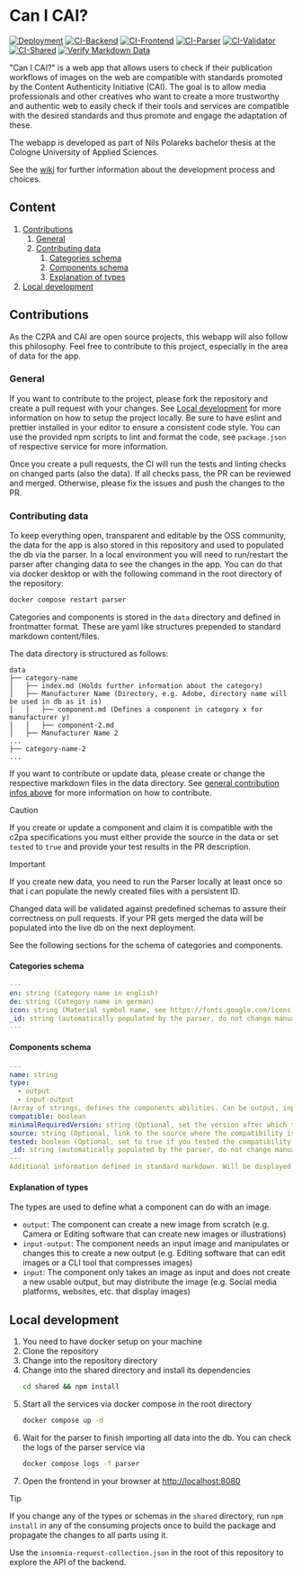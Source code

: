 # Can I CAI?

[![Deployment](https://github.com/n-pola/can-i-cai/actions/workflows/deployment.yaml/badge.svg)](https://github.com/n-pola/can-i-cai/actions/workflows/deployment.yaml)
[![CI-Backend](https://github.com/n-pola/can-i-cai/actions/workflows/backendIntegration.yaml/badge.svg)](https://github.com/n-pola/can-i-cai/actions/workflows/backendIntegration.yaml)
[![CI-Frontend](https://github.com/n-pola/can-i-cai/actions/workflows/frontendIntegration.yaml/badge.svg)](https://github.com/n-pola/can-i-cai/actions/workflows/frontendIntegration.yaml)
[![CI-Parser](https://github.com/n-pola/can-i-cai/actions/workflows/parserIntegration.yaml/badge.svg)](https://github.com/n-pola/can-i-cai/actions/workflows/parserIntegration.yaml)
[![CI-Validator](https://github.com/n-pola/can-i-cai/actions/workflows/validatorIntegration.yaml/badge.svg)](https://github.com/n-pola/can-i-cai/actions/workflows/validatorIntegration.yaml)
[![CI-Shared](https://github.com/n-pola/can-i-cai/actions/workflows/sharedIntegration.yaml/badge.svg)](https://github.com/n-pola/can-i-cai/actions/workflows/sharedIntegration.yaml)
[![Verify Markdown Data](https://github.com/n-pola/can-i-cai/actions/workflows/checkMarkdownData.yaml/badge.svg)](https://github.com/n-pola/can-i-cai/actions/workflows/checkMarkdownData.yaml)

"Can I CAI?" is a web app that allows users to check if their publication workflows of images on the web are compatible with standards promoted by the Content Authenticity Initiative (CAI). The goal is to allow media professionals and other creatives who want to create a more trustworthy and authentic web to easily check if their tools and services are compatible with the desired standards and thus promote and engage the adaptation of these.

The webapp is developed as part of Nils Polareks bachelor thesis at the Cologne University of Applied Sciences.

See the [wiki](https://github.com/n-pola/can-i-cai/wiki) for further information about the development process and choices.

## Content
1. [Contributions](#contributions)
    1. [General](#general)
    2. [Contributing data](#contributing-data)
        1. [Categories schema](#categories-schema)
        2. [Components schema](#components-schema)
        3. [Explanation of types](#explanation-of-types)
2. [Local development](#local-development)

## Contributions
As the C2PA and CAI are open source projects, this webapp will also follow this philosophy. Feel free to contribute to this project, especially in the area of data for the app.

### General
If you want to contribute to the project, please fork the repository and create a pull request with your changes. See [Local development](#local-development) for more information on how to setup the project locally. Be sure to have eslint and prettier installed in your editor to ensure a consistent code style. You can use the provided npm scripts to lint and format the code, see `package.json` of respective service for more information.

Once you create a pull requests, the CI will run the tests and linting checks on changed parts (also the data). If all checks pass, the PR can be reviewed and merged. Otherwise, please fix the issues and push the changes to the PR.

### Contributing data
To keep everything open, transparent and editable by the OSS community, the data for the app is also stored in this repository and used to populated the db via the parser. In a local environment you will need to run/restart the parser after changing data to see the changes in the app. You can do that via docker desktop or with the following command in the root directory of the repository:
```bash
docker compose restart parser
```

Categories and components is stored in the `data` directory and defined in frontmatter format. These are yaml like structures prepended to standard markdown content/files.

The data directory is structured as follows:
```
data
├── category-name
│   ├── index.md (Holds further information about the category)
│   ├── Manufacturer Name (Directory, e.g. Adobe, directory name will be used in db as it is)
│   │   ├── component.md (Defines a component in category x for manufacturer y)
│   │   ├── component-2.md
│   ├── Manufacturer Name 2
...
├── category-name-2
...
```

If you want to contribute or update data, please create or change the respective markdown files in the data directory. See [general contribution infos above](#general) for more information on how to contribute.

> [!CAUTION]
> If you create or update a component and claim it is compatible with the c2pa specifications you must either provide the source in the data or set `tested` to `true` and provide your test results in the PR description.

> [!IMPORTANT]
> If you create new data, you need to run the Parser locally at least once so that i can populate the newly created files with a persistent ID.

Changed data will be validated against predefined schemas to assure their correctness on pull requests. If your PR gets merged the data will be populated into the live db on the next deployment.

See the following sections for the schema of categories and components.

#### Categories schema
```yaml
---
en: string (Category name in english)
de: string (Category name in german)
icon: string (Material symbol name, see https://fonts.google.com/icons)
_id: string (automatically populated by the parser, do not change manually)
---
```

#### Components schema
```yaml
---
name: string
type:
  - output
  - input-output
(Array of strings, defines the components abilities. Can be output, input-output, input)
compatible: boolean
minimalRequiredVersion: string (Optional, set the version after which the component is compatible with CAI)
source: string (Optional, link to the source where the compatibility is stated)
tested: boolean (Optional, set to true if you tested the compatibility with the c2pa specifications)
_id: string (automatically populated by the parser, do not change manually)
---
Additional information defined in standard markdown. Will be displayed in the components details
```
#### Explanation of types
The types are used to define what a component can do with an image.
* `output`: The component can create a new image from scratch (e.g. Camera or Editing software that can create new images or illustrations)
* `input-output`: The component needs an input image and manipulates or changes this to create a new output (e.g. Editing software that can edit images or a CLI tool that compresses images)
* `input`: The component only takes an image as input and does not create a new usable output, but may distribute the image (e.g. Social media platforms, websites, etc. that display images)


## Local development
1. You need to have docker setup on your machine
2. Clone the repository
3. Change into the repository directory
4. Change into the shared directory and install its dependencies
    ```bash
    cd shared && npm install
    ```
5. Start all the services via docker compose in the root directory
    ```bash
    docker compose up -d
    ```
6. Wait for the parser to finish importing all data into the db. You can check the logs of the parser service via
    ```bash
    docker compose logs -f parser
    ```
7. Open the frontend in your browser at [http://localhost:8080](http://localhost:8080)

> [!TIP]
> If you change any of the types or schemas in the `shared` directory, run `npm install` in any of the consuming projects once to build the package and propagate the changes to all parts using it.

Use the `insomnia-request-collection.json` in the root of this repository to explore the API of the backend.
